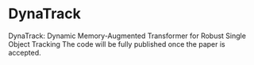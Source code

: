 # DynaTrack
DynaTrack: Dynamic Memory-Augmented Transformer for Robust Single Object Tracking
The code will be fully published once the paper is accepted.
